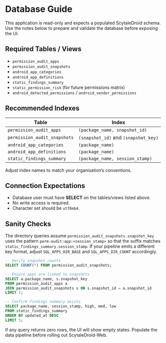 # Database Guide

This application is read-only and expects a populated ScytaleDroid schema. Use the notes below to prepare and validate the database before exposing the UI.

## Required Tables / Views

- `permission_audit_apps`
- `permission_audit_snapshots`
- `android_app_categories`
- `android_app_definitions`
- `static_findings_summary`
- `static_permission_risk` (for future permissions matrix)
- `android_detected_permissions` / `android_vendor_permissions`

## Recommended Indexes

| Table | Index |
| --- | --- |
| `permission_audit_apps` | `(package_name, snapshot_id)` |
| `permission_audit_snapshots` | `(snapshot_id)` and `(snapshot_key)` |
| `android_app_categories` | `(package_name)` |
| `android_app_definitions` | `(package_name)` |
| `static_findings_summary` | `(package_name, session_stamp)` |

Adjust index names to match your organisation’s conventions.

## Connection Expectations

- Database user must have **SELECT** on the tables/views listed above.
- No write access is required.
- Character set should be `utf8mb4`.

## Sanity Checks

The directory queries assume `permission_audit_snapshots.snapshot_key` uses the pattern
`perm-audit:app:<session_stamp>` so that the suffix matches `static_findings_summary.session_stamp`. If
your pipeline emits a different key format, adjust `SQL_APPS_DIR_BASE` and `SQL_APPS_DIR_COUNT`
accordingly.

```sql
-- Verify snapshot counts
SELECT COUNT(*) FROM permission_audit_snapshots;

-- Ensure apps are linked to snapshots
SELECT a.package_name, s.snapshot_key
FROM permission_audit_apps a
JOIN permission_audit_snapshots s ON s.snapshot_id = a.snapshot_id
LIMIT 5;

-- Confirm findings summary exists
SELECT package_name, session_stamp, high, med, low
FROM static_findings_summary
ORDER BY updated_at DESC
LIMIT 5;
```

If any query returns zero rows, the UI will show empty states. Populate the data pipeline before rolling out ScytaleDroid-Web.
